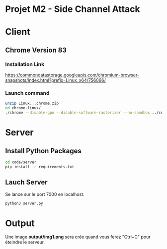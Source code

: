 # Projet M2 - Side Channel Attack

# Client

## Chrome Version 83

### Installation Link
https://commondatastorage.googleapis.com/chromium-browser-snapshots/index.html?prefix=Linux_x64/756066/

### Launch command
```bash
unzip Linux...chrome.zip
cd chrome-linux/
./chrome --disable-gpu --disable-software-rasterizer --no-sandbox ../code/client/exploit.html
```

# Server

## Install Python Packages
```bash
cd code/server
pip install -r requirements.txt
```

## Lauch Server
Se lance sur le port 7000 en localhost.
```bash
python3 server.py
```

# Output
Une image **output/img1.png** sera crée quand vous ferez "Ctrl+C" pour éteindre le serveur.